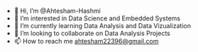 - 👋 Hi, I’m @Ahtesham-Hashmi
- 👀 I’m interested in Data Science and Embedded Systems
- 🌱 I’m currently learning Data Analysis and Data Vizualization 
- 💞️ I’m looking to collaborate on Data Analysis Projects
- 📫 How to reach me ahtesham22396@gmail.com

<!---
Ahtesham-Hashmi/Ahtesham-Hashmi is a ✨ special ✨ repository because its `README.md` (this file) appears on your GitHub profile.
You can click the Preview link to take a look at your changes.
--->
